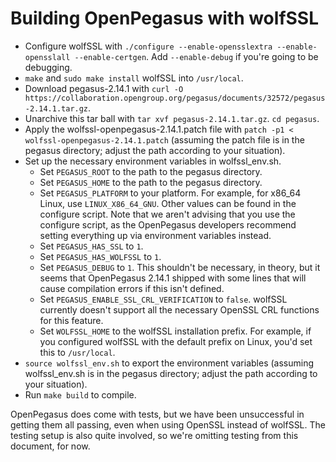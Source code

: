 # Building OpenPegasus with wolfSSL
+ Configure wolfSSL with `./configure --enable-opensslextra --enable-opensslall --enable-certgen`. Add `--enable-debug` if you're going to be debugging.
+ `make` and `sudo make install` wolfSSL into `/usr/local`.
+ Download pegasus-2.14.1 with `curl -O https://collaboration.opengroup.org/pegasus/documents/32572/pegasus-2.14.1.tar.gz`.
+ Unarchive this tar ball with `tar xvf pegasus-2.14.1.tar.gz`. `cd pegasus`.
+ Apply the wolfssl-openpegasus-2.14.1.patch file with `patch -p1 < wolfssl-openpegasus-2.14.1.patch` (assuming the patch file is in the pegasus directory; adjust the path according to your situation).
+ Set up the necessary environment variables in wolfssl_env.sh.
    + Set `PEGASUS_ROOT` to the path to the pegasus directory.
    + Set `PEGASUS_HOME` to the path to the pegasus directory.
    + Set `PEGASUS_PLATFORM` to your platform. For example, for x86_64 Linux, use `LINUX_X86_64_GNU`. Other values can be found in the configure script. Note that we aren't advising that you use the configure script, as the OpenPegasus developers recommend setting everything up via environment variables instead.
    + Set `PEGASUS_HAS_SSL` to `1`.
    + Set `PEGASUS_HAS_WOLFSSL` to `1`.
    + Set `PEGASUS_DEBUG` to `1`. This shouldn't be necessary, in theory, but it seems that OpenPegasus 2.14.1 shipped with some lines that will cause compilation errors if this isn't defined.
    + Set `PEGASUS_ENABLE_SSL_CRL_VERIFICATION` to `false`. wolfSSL currently doesn't support all the necessary OpenSSL CRL functions for this feature.
    + Set `WOLFSSL_HOME` to the wolfSSL installation prefix. For example, if you configured wolfSSL with the default prefix on Linux, you'd set this to `/usr/local`.
+ `source wolfssl_env.sh` to export the environment variables (assuming wolfssl_env.sh is in the pegasus directory; adjust the path according to your situation).
+ Run `make build` to compile.

OpenPegasus does come with tests, but we have been unsuccessful in getting them all passing, even when using OpenSSL instead of wolfSSL. The testing setup is also quite involved, so we're omitting testing from this document, for now.
